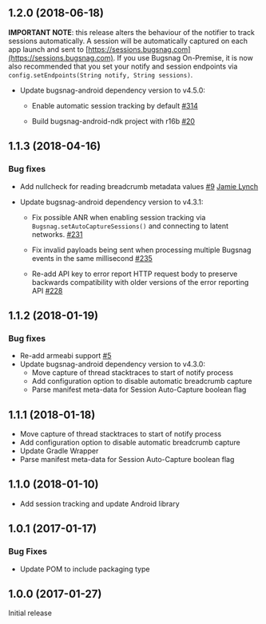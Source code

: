 ## 1.2.0 (2018-06-18)

**IMPORTANT NOTE**: this release alters the behaviour of the notifier to track sessions automatically. 
  A session will be automatically captured on each app launch and sent to [https://sessions.bugsnag.com](https://sessions.bugsnag.com). If you
  use Bugsnag On-Premise, it is now also recommended that you set your notify and session endpoints
  via `config.setEndpoints(String notify, String sessions)`.
  
* Update bugsnag-android dependency version to v4.5.0:

  * Enable automatic session tracking by default [#314](https://github.com/bugsnag/bugsnag-android/pull/314)

  * Build bugsnag-android-ndk project with r16b [#20](https://github.com/bugsnag/bugsnag-android-ndk/pull/20)

## 1.1.3 (2018-04-16)

### Bug fixes

* Add nullcheck for reading breadcrumb metadata values [#9](https://github.com/bugsnag/bugsnag-android-ndk/pull/9)
[Jamie Lynch](https://github.com/fractalwrench)

* Update bugsnag-android dependency version to v4.3.1:

  * Fix possible ANR when enabling session tracking via
  `Bugsnag.setAutoCaptureSessions()` and connecting to latent networks.
  [#231](https://github.com/bugsnag/bugsnag-android/pull/231)

  * Fix invalid payloads being sent when processing multiple Bugsnag events in the
  same millisecond
  [#235](https://github.com/bugsnag/bugsnag-android/pull/235)

  * Re-add API key to error report HTTP request body to preserve backwards
  compatibility with older versions of the error reporting API
  [#228](https://github.com/bugsnag/bugsnag-android/pull/228)



## 1.1.2 (2018-01-19)

### Bug fixes

* Re-add armeabi support
  [#5](https://github.com/bugsnag/bugsnag-android-ndk/issues/5)
* Update bugsnag-android dependency version to v4.3.0:
  * Move capture of thread stacktraces to start of notify process
  * Add configuration option to disable automatic breadcrumb capture
  * Parse manifest meta-data for Session Auto-Capture boolean flag

## 1.1.1 (2018-01-18)

* Move capture of thread stacktraces to start of notify process
* Add configuration option to disable automatic breadcrumb capture
* Update Gradle Wrapper
* Parse manifest meta-data for Session Auto-Capture boolean flag

## 1.1.0 (2018-01-10)

* Add session tracking and update Android library

## 1.0.1 (2017-01-17)

### Bug Fixes

* Update POM to include packaging type

## 1.0.0 (2017-01-27)

Initial release
